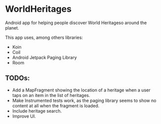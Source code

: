 # WorldHeritages
Android app for helping people discover World Heritageso around the planet.

This app uses, among others libraries: 

- Koin
- Coil
- Android Jetpack Paging Library
- Room

## TODOs:

- Add a MapFragment showing the location of a heritage when a user taps on an item in the list of heritages.
 - Make Instrumented tests work, as the paging library seems to show no content at all when the fragment is loaded.
 - Include heritage search.
 - Improve UI.
